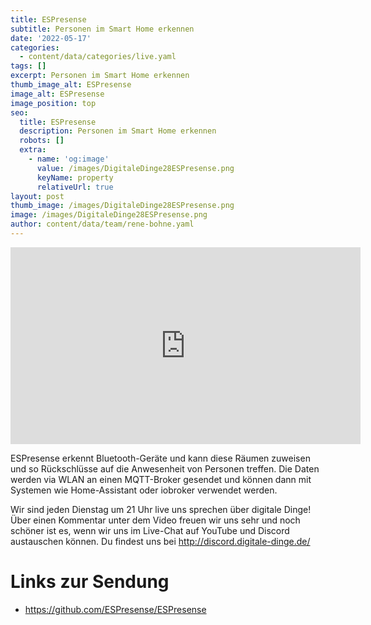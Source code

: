 ```yaml
---
title: ESPresense 
subtitle: Personen im Smart Home erkennen
date: '2022-05-17'
categories:
  - content/data/categories/live.yaml
tags: []
excerpt: Personen im Smart Home erkennen
thumb_image_alt: ESPresense
image_alt: ESPresense
image_position: top
seo:
  title: ESPresense
  description: Personen im Smart Home erkennen
  robots: []
  extra:
    - name: 'og:image'
      value: /images/DigitaleDinge28ESPresense.png
      keyName: property
      relativeUrl: true
layout: post
thumb_image: /images/DigitaleDinge28ESPresense.png
image: /images/DigitaleDinge28ESPresense.png
author: content/data/team/rene-bohne.yaml
---
```

<iframe width="560" height="315"
src="https://www.youtube.com/embed/aAmDFpslWHc?modestbranding=1"
frameborder="0" allow="accelerometer; autoplay; encrypted-media;
gyroscope; picture-in-picture" allowfullscreen>\\\</iframe>

ESPresense erkennt Bluetooth-Geräte und kann diese Räumen zuweisen und so Rückschlüsse auf die Anwesenheit von Personen treffen. Die Daten werden via WLAN an einen MQTT-Broker gesendet und können dann mit Systemen wie Home-Assistant oder iobroker verwendet werden.

Wir sind jeden Dienstag um 21 Uhr live uns sprechen über digitale Dinge! Über einen Kommentar unter dem Video freuen wir uns sehr und noch schöner ist es, wenn wir uns im Live-Chat auf YouTube und Discord austauschen können. Du findest uns bei http://discord.digitale-dinge.de/

# Links zur Sendung

* https://github.com/ESPresense/ESPresense